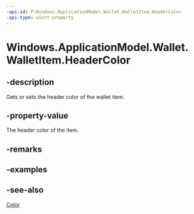 ----api-id: P:Windows.ApplicationModel.Wallet.WalletItem.HeaderColor
-api-type: winrt property
---<!-- Property syntaxpublic Windows.UI.Color HeaderColor { get;  set; }--># Windows.ApplicationModel.Wallet.WalletItem.HeaderColor## -descriptionGets or sets the header color of the wallet item.## -property-valueThe header color of the item.## -remarks## -examples## -see-also[Color](../windows.ui/color.md)